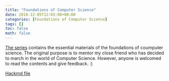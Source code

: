 ```yaml
---
title: "Foundations of Computer Science"
date: 2018-12-05T12:03:00+08:00
categories: [Foundations of Computer Science]
tags: []
toc: false
math: false
---
```


[The series](https://superdanby.github.io/Blog/categories/foundations-of-computer-science.html) contains the essential materials of the foundations of coumputer science. The original purpose is to mentor my close friend who has decided to march in the world of Computer Science. However, anyone is welcomed to read the contents and give feedback. :)

[Hackmd file](https://hackmd.io/nV0oHCiDR-uZ63IXOFrlAg?both)
